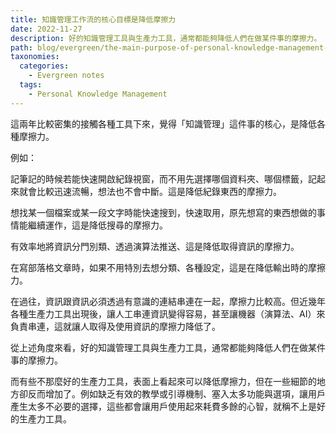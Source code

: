 ```yaml
---
title: 知識管理工作流的核心目標是降低摩擦力
date: 2022-11-27
description: 好的知識管理工具與生產力工具，通常都能夠降低人們在做某件事的摩擦力。
path: blog/evergreen/the-main-purpose-of-personal-knowledge-management-is-to-reduce-friction
taxonomies:
  categories: 
    - Evergreen notes
  tags: 
    - Personal Knowledge Management
---
```


這兩年比較密集的接觸各種工具下來，覺得「知識管理」這件事的核心，是降低各種摩擦力。

例如：

記筆記的時候若能快速開啟紀錄視窗，而不用先選擇哪個資料夾、哪個標籤，記起來就會比較迅速流暢，想法也不會中斷。這是降低紀錄東西的摩擦力。

想找某一個檔案或某一段文字時能快速搜到，快速取用，原先想寫的東西想做的事情能繼續運作，這是降低搜尋的摩擦力。

有效率地將資訊分門別類、透過演算法推送、這是降低取得資訊的摩擦力。

在寫部落格文章時，如果不用特別去想分類、各種設定，這是在降低輸出時的摩擦力。

在過往，資訊跟資訊必須透過有意識的連結串連在一起，摩擦力比較高。但近幾年各種生產力工具出現後，讓人工串連資訊變得容易，甚至讓機器（演算法、AI）來負責串連，這就讓人取得及使用資訊的摩擦力降低了。

從上述角度來看，好的知識管理工具與生產力工具，通常都能夠降低人們在做某件事的摩擦力。

而有些不那麼好的生產力工具，表面上看起來可以降低摩擦力，但在一些細節的地方卻反而增加了。例如缺乏有效的教學或引導機制、塞入太多功能與選項，讓用戶產生太多不必要的選擇，這些都會讓用戶使用起來耗費多餘的心智，就稱不上是好的生產力工具。